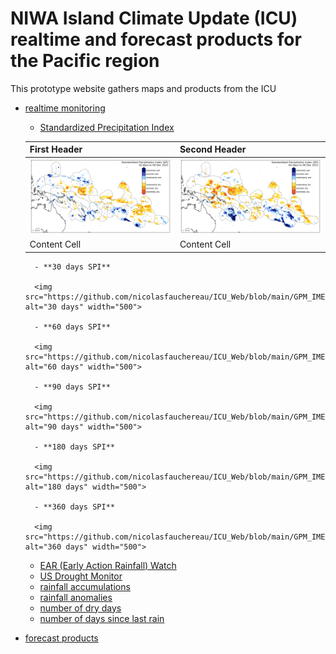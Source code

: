 # NIWA Island Climate Update (ICU) realtime and forecast products for the Pacific region

This prototype website gathers maps and products from the ICU

- [realtime monitoring](https://github.com/nicolasfauchereau/ICU_Web/tree/main/GPM_IMERG)

    - [Standardized Precipitation Index](https://github.com/nicolasfauchereau/ICU_Web/tree/main/GPM_IMERG/SPI) 
  
    | First Header  | Second Header |
    | ------------- | ------------- |
    |  <img src="https://github.com/nicolasfauchereau/ICU_Web/blob/main/GPM_IMERG/SPI/Pacific/GPM_IMERG_SPI_Pacific_30days_latest.png" alt="30 days" width="250"> | <img src="https://github.com/nicolasfauchereau/ICU_Web/blob/main/GPM_IMERG/SPI/Pacific/GPM_IMERG_SPI_Pacific_60days_latest.png" alt="60 days" width="250">  |
    | Content Cell  | Content Cell  |

        - **30 days SPI**

        <img src="https://github.com/nicolasfauchereau/ICU_Web/blob/main/GPM_IMERG/SPI/Pacific/GPM_IMERG_SPI_Pacific_30days_latest.png" alt="30 days" width="500">

        - **60 days SPI**

        <img src="https://github.com/nicolasfauchereau/ICU_Web/blob/main/GPM_IMERG/SPI/Pacific/GPM_IMERG_SPI_Pacific_60days_latest.png" alt="60 days" width="500">

        - **90 days SPI**

        <img src="https://github.com/nicolasfauchereau/ICU_Web/blob/main/GPM_IMERG/SPI/Pacific/GPM_IMERG_SPI_Pacific_90days_latest.png" alt="90 days" width="500">

        - **180 days SPI**

        <img src="https://github.com/nicolasfauchereau/ICU_Web/blob/main/GPM_IMERG/SPI/Pacific/GPM_IMERG_SPI_Pacific_180days_latest.png" alt="180 days" width="500">

        - **360 days SPI**

        <img src="https://github.com/nicolasfauchereau/ICU_Web/blob/main/GPM_IMERG/SPI/Pacific/GPM_IMERG_SPI_Pacific_360days_latest.png" alt="360 days" width="500">

    - [EAR (Early Action Rainfall) Watch](https://github.com/nicolasfauchereau/ICU_Web/tree/main/GPM_IMERG/EAR_Watch)  
    - [US Drought Monitor](https://github.com/nicolasfauchereau/ICU_Web/tree/main/GPM_IMERG/USDM)  
    - [rainfall accumulations](https://github.com/nicolasfauchereau/ICU_Web/tree/main/GPM_IMERG/accumulations/)  
    - [rainfall anomalies](https://github.com/nicolasfauchereau/ICU_Web/tree/main/GPM_IMERG/anomalies)  
    - [number of dry days](https://github.com/nicolasfauchereau/ICU_Web/tree/main/GPM_IMERG/dry_days)  
    - [number of days since last rain](https://github.com/nicolasfauchereau/ICU_Web/tree/main/GPM_IMERG/last_rain)  

- [forecast products]()
